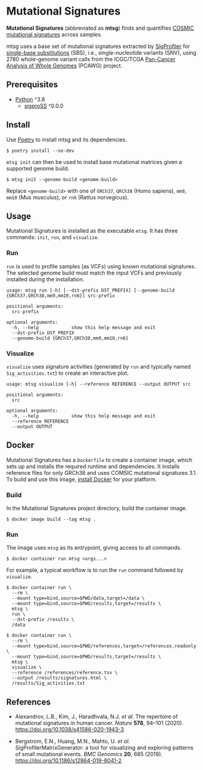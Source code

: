 # Mutational Signatures

**Mutational Signatures** (abbreviated as **mtsg**) finds and quantifies [COSMIC
mutational signatures] across samples.

mtsg uses a base set of mutational signatures extracted by [SigProfiler] for
[single-base substitutions] (SBS), i.e., single-nucleotide variants (SNV),
using 2780 whole-genome variant calls from the ICGC/TCGA [Pan-Cancer Analysis
of Whole Genomes] (PCAWG) project.

[COSMIC mutational signatures]: https://cancer.sanger.ac.uk/cosmic/signatures
[SigProfiler]: https://cancer.sanger.ac.uk/cosmic/signatures/sigprofiler.tt
[single-base substitutions]: https://cancer.sanger.ac.uk/cosmic/signatures/SBS/index.tt
[Pan-Cancer Analysis of Whole Genomes]: https://dcc.icgc.org/pcawg

## Prerequisites

  * [Python] ^3.8
    * [sigproSS] ^0.0.0

[Python]: https://www.python.org/
[sigproSS]: https://github.com/AlexandrovLab/SigProfilerSingleSample

## Install

Use [Poetry] to install mtsg and its dependencies.

```
$ poetry install --no-dev
```

`mtsg init` can then be used to install base mutational matrices given a
supported genome build.

```
$ mtsg init --genome-build <genome-build>
```

Replace `<genome-build>` with one of `GRCh37`, `GRCh38` (Homo sapiens),
`mm9`, `mm10` (Mus musculus), or `rn6` (Rattus norvegicus).

[Poetry]: http://python-poetry.org/

## Usage

Mutational Signatures is installed as the executable `mtsg`. It has three
commands: `init`, `run`, and `visualize`.

### Run

`run` is used to profile samples (as VCFs) using known mutational signatures.
The selected genome build must match the input VCFs and previously installed
during the installation.

```
usage: mtsg run [-h] [--dst-prefix DST_PREFIX] [--genome-build {GRCh37,GRCh38,mm9,mm10,rn6}] src-prefix

positional arguments:
  src-prefix

optional arguments:
  -h, --help            show this help message and exit
  --dst-prefix DST_PREFIX
  --genome-build {GRCh37,GRCh38,mm9,mm10,rn6}
```

### Visualize

`visualize` uses signature activities (generated by `run` and typically named
`Sig_activities.txt`) to create an interactive plot.

```
usage: mtsg visualize [-h] --reference REFERENCE --output OUTPUT src

positional arguments:
  src

optional arguments:
  -h, --help            show this help message and exit
  --reference REFERENCE
  --output OUTPUT
```

## Docker

Mutational Signatures has a `Dockerfile` to create a container image, which
sets up and installs the required runtime and dependencies. It installs
reference files for only GRCh38 and uses COMSIC mutational signatures 3.1. To
build and use this image, [install Docker](https://docs.docker.com/install)
for your platform.

### Build

In the Mutational Signatures project directory, build the container image.

```
$ docker image build --tag mtsg .
```

### Run

The image uses `mtsg` as its entrypoint, giving access to all commands.

```
$ docker container run mtsg <args...>
```

For example, a typical workflow is to run the `run` command followed by `visualize`.

```
$ docker container run \
  --rm \
  --mount type=bind,source=$PWD/data,target=/data \
  --mount type=bind,source=$PWD/results,target=/results \
  mtsg \
  run \
  --dst-prefix /results \
  /data

$ docker container run \
  --rm \
  --mount type=bind,source=$PWD/references,target=/references,readonly \
  --mount type=bind,source=$PWD/results,target=/results \
  mtsg \
  visualize \
  --reference /references/reference.tsv \
  --output /results/signatures.html \
  /results/Sig_activities.txt
```

## References

  * Alexandrov, L.B., Kim, J., Haradhvala, N.J. _et al_. The repertoire of
    mutational signatures in human cancer. _Nature_ **578**, 94–101 (2020).
    https://doi.org/10.1038/s41586-020-1943-3

  * Bergstrom, E.N., Huang, M.N., Mahto, U. _et al_.
    SigProfilerMatrixGenerator: a tool for visualizing and exploring patterns
    of small mutational events. _BMC Genomics_ **20**, 685 (2019).
    https://doi.org/10.1186/s12864-019-6041-2
